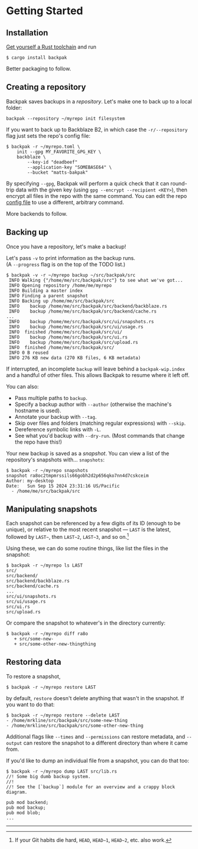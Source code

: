 # Getting Started

## Installation

[Get yourself a Rust toolchain](https://rustup.rs/) and run
```
$ cargo install backpak
```

Better packaging to follow.

## Creating a repository

Backpak saves backups in a _repository_. Let's make one to back up to a local folder:
```
backpak --repository ~/myrepo init filesystem
```
If you want to back up to Backblaze B2,
in which case the `-r/--repository` flag just sets the repo's config file:
```
$ backpak -r ~/myrepo.toml \
    init --gpg MY_FAVORITE_GPG_KEY \
    backblaze \
        --key-id "deadbeef"
        --application-key "SOMEBASE64" \
        --bucket "matts-bakpak"
```
By specifying `--gpg`, Backpak will perform a quick check that it can round-trip data with
the given key (using `gpg --encrypt --recipient <KEY>`), then encrypt all files in the repo
with the same command. You can edit the repo [config file](./formats.md) to use a different,
arbitrary command.

More backends to follow.

## Backing up

Once you have a repository, let's make a backup!

Let's pass `-v` to print information as the backup runs.  
(A `--progress` flag is on the top of the TODO list.)
```
$ backpak -v -r ~/myrepo backup ~/src/backpak/src
 INFO Walking {"/home/me/src/backpak/src"} to see what we've got...
 INFO Opening repository /home/me/myrepo
 INFO Building a master index
 INFO Finding a parent snapshot
 INFO Backing up /home/me/src/backpak/src
 INFO    backup /home/me/src/backpak/src/backend/backblaze.rs
 INFO    backup /home/me/src/backpak/src/backend/cache.rs
...
 INFO    backup /home/me/src/backpak/src/ui/snapshots.rs
 INFO    backup /home/me/src/backpak/src/ui/usage.rs
 INFO  finished /home/me/src/backpak/src/ui/
 INFO    backup /home/me/src/backpak/src/ui.rs
 INFO    backup /home/me/src/backpak/src/upload.rs
 INFO  finished /home/me/src/backpak/src/
 INFO 0 B reused
 INFO 276 KB new data (270 KB files, 6 KB metadata)
```
If interrupted, an incomplete `backup` will leave behind a `backpak-wip.index` and a handful
of other files. This allows Backpak to resume where it left off.

You can also:
- Pass multiple paths to `backup`.
- Specify a backup author with `--author` (otherwise the machine's hostname is used).
- Annotate your backup with `--tag`.
- Skip over files and folders (matching regular expressions) with `--skip`.
- Dereference symbolic links with `-L`.
- See what you'd backup with `--dry-run`.
  (Most commands that change the repo have this!)

Your new backup is saved as a _snapshot_. You can view a list of the repository's snapshots with...
`snapshots`:
```
$ backpak -r ~/myrepo snapshots
snapshot ra8oc2tmpmrssils66gobh2d2p656qko7nn4d7cskceim
Author: my-desktop
Date:   Sun Sep 15 2024 23:31:16 US/Pacific
  - /home/me/src/backpak/src
```

## Manipulating snapshots

Each snapshot can be referenced by a few digits of its ID (enough to be unique),
or relative to the most recent snapshot — `LAST` is the latest,
followed by `LAST~`, then `LAST~2`, `LAST~3`, and so on.[^1]

Using these, we can do some routine things, like list the files in the snapshot:
```
$ backpak -r ~/myrepo ls LAST
src/
src/backend/
src/backend/backblaze.rs
src/backend/cache.rs
...
src/ui/snapshots.rs
src/ui/usage.rs
src/ui.rs
src/upload.rs
```

Or compare the snapshot to whatever's in the directory currently:
```
$ backpak -r ~/myrepo diff ra8o
   + src/some-new-
   + src/some-other-new-thingthing
```

## Restoring data

To restore a snapshot,
```
$ backpak -r ~/myrepo restore LAST
```
by default, `restore` doesn't delete anything that wasn't in the snapshot.
If you want to do that:
```
$ backpak -r ~/myrepo restore --delete LAST
- /home/mrkline/src/backpak/src/some-new-thing
- /home/mrkline/src/backpak/src/some-other-new-thing
```
Additional flags like `--times` and `--permissions` can restore metadata,
and `--output` can restore the snapshot to a different directory than where it came from.

If you'd like to dump an individual file from a snapshot, you can do that too:
```
$ backpak -r ~/myrepo dump LAST src/lib.rs
//! Some big dumb backup system.
//!
//! See the [`backup`] module for an overview and a crappy block diagram.

pub mod backend;
pub mod backup;
pub mod blob;
...
```

-----

[^1]: If your Git habits die hard, `HEAD`, `HEAD~1`, `HEAD~2`, etc. also work.
